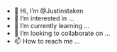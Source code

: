 - 👋 Hi, I’m @Justinstaken
- 👀 I’m interested in ...
- 🌱 I’m currently learning ...
- 💞️ I’m looking to collaborate on ...
- 📫 How to reach me ...

<!---
Justinstaken/Justinstaken is a ✨ special ✨ repository because its `README.md` (this file) appears on your GitHub profile.
You can click the Preview link to take a look at your changes.
--->
